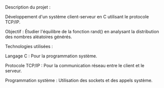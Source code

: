 Description du projet :

Développement d'un système client-serveur en C utilisant le protocole TCP/IP.

Objectif : Étudier l'équilibre de la fonction rand() en analysant la distribution des nombres aléatoires générés.

Technologies utilisées :

Langage C : Pour la programmation système.

Protocole TCP/IP : Pour la communication réseau entre le client et le serveur.

Programmation système : Utilisation des sockets et des appels système.

